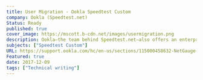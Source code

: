 ```yaml
---
title: User Migration - Ookla Speedtest Custom
company: Ookla (Speedtest.net)
Status: Ready
published: true
cover_image: https://mscott.b-cdn.net/images/usermigration.png
description: Ookla—the team behind Speedtest.net—also offers an enterprise version of their flagship software used to measure network performance between a client and server. During the transition from legacy Flash protocols to new HTML5/JavaScript APIs, I lead a small team of technical service contractors to assist with the increased workload from the transition.
subjects: ["Speedtest Custom"]
URL: https://support.ookla.com/hc/en-us/sections/115000458632-NetGauge-Migration
Featured: true
date: 2017-12-09
tags: ["Technical writing"]
---
```

